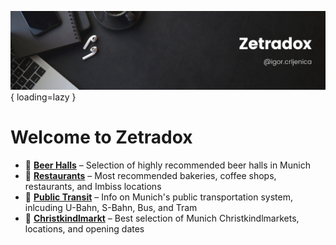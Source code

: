 ![Renovate banner](images/zetradox_banner.png){ loading=lazy }
# Welcome to Zetradox

<div class="grid cards" markdown>

- :beer: [**Beer Halls**](/zetradox/Munich/beer) – Selection of highly recommended beer halls in Munich
- :fork_and_knife: [**Restaurants**](/zetradox/Munich/restaurants) – Most recommended bakeries, coffee shops, restaurants, and Imbiss locations
- :train2: [**Public Transit**](/zetradox/Munich/transportation) – Info on Munich's public transportation system, inlcuding U-Bahn, S-Bahn, Bus, and Tram
- :christmas_tree: [**Christkindlmarkt**](/zetradox/Munich/markets/) – Best selection of Munich Christkindlmarkets, locations, and opening dates
</div>